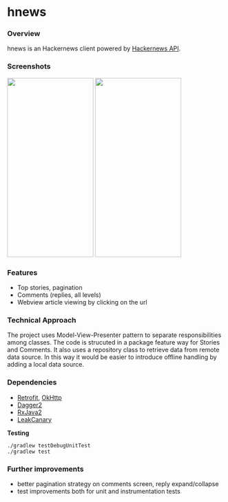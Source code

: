 # hnews

### Overview

hnews is an Hackernews client powered by [Hackernews API](https://github.com/HackerNews/API).

### Screenshots

<img src="https://github.com/neilvinas/hnews/blob/master/art/top_stories.png" width="200" height="415"> <img src="https://github.com/neilvinas/hnews/blob/master/art/comments.png" width="200" height="415"> 

### Features

* Top stories, pagination
* Comments (replies, all levels)
* Webview article viewing by clicking on the url

### Technical Approach

The project uses Model-View-Presenter pattern to separate responsibilities among classes. The code is strucuted in a package feature way for Stories and Comments. It also uses a repository class to retrieve data from remote data source. In this way it would be easier to introduce offline handling by adding a local data source. 

### Dependencies

* [Retrofit](http://square.github.io/retrofit/), [OkHttp](https://github.com/square/okhttp)
* [Dagger2](https://github.com/google/dagger)
* [RxJava2](https://github.com/google/dagger)
* [LeakCanary](https://github.com/square/leakcanary)

**Testing**

    ./gradlew testDebugUnitTest
    ./gradlew test
    
### Further improvements

* better pagination strategy on comments screen, reply expand/collapse
* test improvements both for unit and instrumentation tests 
